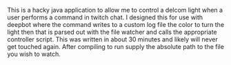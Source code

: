 This is a hacky java application to allow me to control a delcom light when a user performs a command in twitch chat.  I designed this for use with deepbot where the command writes to a custom log file the color to turn the light then that is parsed out with the file watcher and calls the appropriate controller script.  This was written in about 30 minutes and likely will never get touched again.  After compiling to run supply the absolute path to the file you wish to watch.
